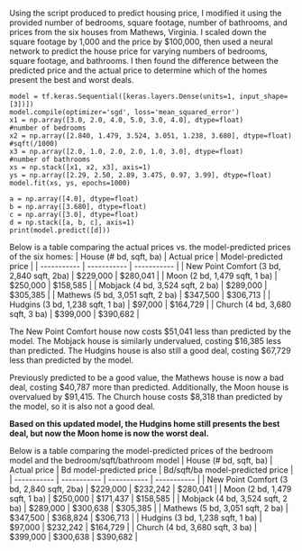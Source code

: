 Using the script produced to predict housing price, I modified it using the provided number of bedrooms, square footage, number of bathrooms, and prices from the six houses from Mathews, Virginia. I scaled down the square footage by 1,000 and the price by $100,000, then used a neural network to predict the house price for varying numbers of bedrooms, square footage, and bathrooms. I then found the difference between the predicted price and the actual price to determine which of the homes present the best and worst deals.

```
model = tf.keras.Sequential([keras.layers.Dense(units=1, input_shape=[3])])
model.compile(optimizer='sgd', loss='mean_squared_error')
x1 = np.array([3.0, 2.0, 4.0, 5.0, 3.0, 4.0], dtype=float)              #number of bedrooms
x2 = np.array([2.840, 1.479, 3.524, 3.051, 1.238, 3.680], dtype=float)  #sqft(/1000)
x3 = np.array([2.0, 1.0, 2.0, 2.0, 1.0, 3.0], dtype=float)              #number of bathrooms
xs = np.stack([x1, x2, x3], axis=1)
ys = np.array([2.29, 2.50, 2.89, 3.475, 0.97, 3.99], dtype=float)
model.fit(xs, ys, epochs=1000)

a = np.array([4.0], dtype=float)
b = np.array([3.680], dtype=float)
c = np.array([3.0], dtype=float)
d = np.stack([a, b, c], axis=1)
print(model.predict([d]))
``` 

Below is a table comparing the actual prices vs. the model-predicted prices of the six homes:
| House (# bd, sqft, ba)      | Actual price      | Model-predicted price | 
| ----------- | ----------- | ----------- |
| New Point Comfort (3 bd, 2,840 sqft, 2ba)      | $229,000       | $280,041      | 
| Moon (2 bd, 1,479 sqft, 1 ba)     | $250,000      | $158,585      | 
| Mobjack (4 bd, 3,524 sqft, 2 ba)      | $289,000       | $305,385       | 
| Mathews (5 bd, 3,051 sqft, 2 ba)      | $347,500       | $306,713      | 
| Hudgins (3 bd, 1,238 sqft, 1 ba)      | $97,000       | $164,729      | 
| Church (4 bd, 3,680 sqft, 3 ba)      | $399,000       | $390,682      | 

The New Point Comfort house now costs $51,041 less than predicted by the model. The Mobjack house is similarly undervalued, costing $16,385 less than predicted. The Hudgins house is also still a good deal, costing $67,729 less than predicted by the model. 

Previously predicted to be a good value, the Mathews house is now a bad deal, costing $40,787 more than predicted. Additionally, the Moon house is overvalued by $91,415. The Church house costs $8,318 than predicted by the model, so it is also not a good deal. 

**Based on this updated model, the Hudgins home still presents the best deal, but now the Moon home is now the worst deal.**


Below is a table comparing the model-predicted prices of the bedroom model and the bedroom/sqft/bathroom model
| House (# bd, sqft, ba)      | Actual price      | Bd model-predicted price | Bd/sqft/ba model-predicted price      |
| ----------- | ----------- | ----------- | ----------- |
| New Point Comfort (3 bd, 2,840 sqft, 2ba)      | $229,000       | $232,242      | $280,041       |
| Moon (2 bd, 1,479 sqft, 1 ba)     | $250,000      | $171,437      | $158,585      | 
| Mobjack (4 bd, 3,524 sqft, 2 ba)      | $289,000       | $300,638       | $305,385       |
| Mathews (5 bd, 3,051 sqft, 2 ba)      | $347,500       | $368,824      | $306,713       |
| Hudgins (3 bd, 1,238 sqft, 1 ba)      | $97,000       | $232,242     | $164,729       |
| Church (4 bd, 3,680 sqft, 3 ba)      | $399,000       | $300,638     | $390,682       |
